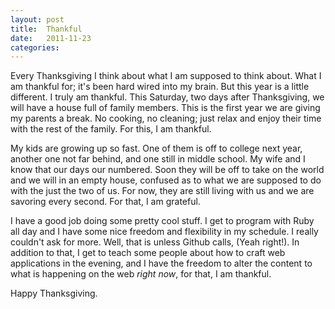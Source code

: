 ```yaml
---
layout: post
title:  Thankful
date:   2011-11-23
categories:
---
```


Every Thanksgiving I think about what I am supposed to think about. What I am thankful for; it's been hard wired into my brain. But this year is a little different. I truly am thankful. This Saturday, two days after Thanksgiving, we will have a house full of family members. This is the first year we are giving my parents a break. No cooking, no cleaning; just relax and enjoy their time with the rest of the family. For this, I am thankful.

My kids are growing up so fast. One of them is off to college next year, another one not far behind, and one still in middle school. My wife and I know that our days our numbered. Soon they will be off to take on the world and we will in an empty house, confused as to what we are supposed to do with the just the two of us. For now, they are still living with us and we are savoring every second. For that, I am grateful.

I have a good job doing some pretty cool stuff. I get to program with Ruby all day and I have some nice freedom and flexibility in my schedule. I really couldn't ask for more. Well, that is unless Github calls, (Yeah right!). In addition to that, I get to teach some people about how to craft web applications in the evening, and I have the freedom to alter the content to what is happening on the web _right now_, for that, I am thankful.

Happy Thanksgiving.

